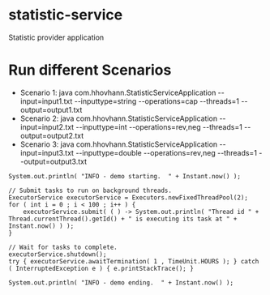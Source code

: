 # statistic-service
Statistic provider application


# Run different Scenarios

* Scenario 1: java com.hhovhann.StatisticServiceApplication --input=input1.txt --inputtype=string --operations=cap --threads=1 --output=output1.txt
* Scenario 2: java com.hhovhann.StatisticServiceApplication --input=input2.txt --inputtype=int --operations=rev,neg --threads=1  --output=output2.txt
* Scenario 3: java com.hhovhann.StatisticServiceApplication --input=input3.txt --inputtype=double --operations=rev,neg --threads=1  --output=output3.txt


```TODO WITH  ...
System.out.println( "INFO - demo starting.  " + Instant.now() );

// Submit tasks to run on background threads.
ExecutorService executorService = Executors.newFixedThreadPool(2);
for ( int i = 0 ; i < 100 ; i++ ) { 
    executorService.submit( ( ) -> System.out.println( "Thread id " + Thread.currentThread().getId() + " is executing its task at " + Instant.now() ) );
}

// Wait for tasks to complete.
executorService.shutdown();
try { executorService.awaitTermination( 1 , TimeUnit.HOURS ); } catch ( InterruptedException e ) { e.printStackTrace(); }

System.out.println( "INFO - demo ending.  " + Instant.now() );
```